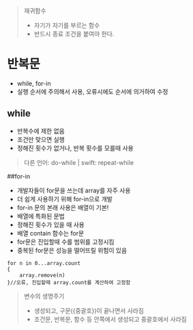 >재귀함수  
> - 자기가 자기를 부르는 함수  
> - 반드시 종료 조건을 붙여야 한다. 

# 반복문
- while, for-in
- 실행 순서에 주의해서 사용, 오류시에도 순서에 의거하여 수정

## while
- 반복수에 제한 없음
- 조건만 맞으면 실행
- 정해진 횟수가 없거나, 반복 횟수를 모를때 사용


> 다른 언어: do-while | swift: repeat-while

##for-in
- 개발자들이 for문을 쓰는데 array를 자주 사용
- 더 쉽게 사용하기 위해 for-in으로 개발
- for-in 문의 본래 사용은 배열이 기본!
- 배열에 특화된 문법
- 정해진 횟수가 있을 때 사용
- 배열 contain 함수는 for문
- for문은 진입할때 수를 범위를 고정시킴
- 중복된 for문은 성능을 떨어뜨릴 위험이 있음

```
for n in 0...array.count
{
	array.remove(n)
}//오류, 진입할때 array.count를 계산하여 고정함
```

>변수의 생명주기  
> - 생성되고, 구문({중괄호})이 끝나면서 사라짐  
> - 조건문, 반복문, 함수 등 안쪽에서 생성되고 중괄호에서 사라짐

